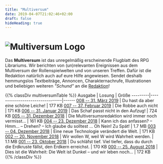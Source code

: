 ```yaml
---
title: "Multiversum"
date: 2019-04-07T21:02:46+02:00
draft: false
hideHeading: true
---
```


# ![Multiversum Logo](/img/multiversum.svg)

Das **Multiversum** ist das unregelmäßig erscheinende Flugblatt des RPG Librariums.
Wir berichten von (un)relevanten Ereignissen aus dem Multiversum der Rollenspielwelten und von unseren Treffen.
Dafür ist die Redaktion natürlich auch auf eure Hilfe angewiesen.
Sendet deshalb hemmungslos Textbeiträge, Annoncen, Charakternachrufe, Illustrationen und beliebigen weiteren *"Schund"* an die [Redaktion](mailto:multiversum@rpg-librarium.de)!

{{% classDiv multiversumTable %}}
Ausgabe  | Losung                          | Größe
---------|---------------------------------|------
[008 -- 31. März 2019](/multiversum/008.pdf) | Du hast da aber eine schöne Leiche! | 177 KB
[007 -- 37. Februar 2019](/multiversum/007.pdf) | Die Robbe auch nicht | 171 KB
[006 -- 31. Januar 2019](/multiversum/006.pdf) | Das Schaf passt nicht in den Aufzug! | 724 KB
[005 -- 31. Dezember 2018](/multiversum/005.pdf) | Die Multiversumsredaktion wird immer noch vermisst... | 161 KB
[004 -- 23. Dezember 2018](/multiversum/004.pdf) | Kann ich das anfassen? – Hmm... – Drehen? – Ich glaube du solltest ... Oh Nein! Zu Spät! | 1.7 MB
[003 -- 04. Dezember 2018](/multiversum/003.pdf) | Eine neue Technologie verändert die Welt. | 171 KB
[002 -- 20. November 2018](/multiversum/002.pdf) | Wir wollen W, weil W wird Wahrheit werden. | 1.1 MB
[001 -- 23. Oktober 2018](/multiversum/001.pdf) | Du schläfst tief. Viel tiefer, dass du durch die Erdkruste fällst, den Erdkern erreichst. | 170 KB
[000 -- 25. August 2018](/multiversum/000.pdf) | Dies ist die Wahrheit: Die Welt ist Dunkel – und wir leben noch... | 172 KB
{{% /classDiv %}}
